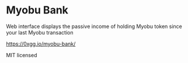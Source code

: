 # Myobu Bank

Web interface displays the passive income of holding Myobu token since your last Myobu transaction

https://0xgg.io/myobu-bank/

MIT licensed
